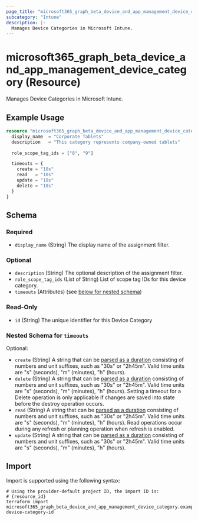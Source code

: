 ```yaml
---
page_title: "microsoft365_graph_beta_device_and_app_management_device_category Resource - terraform-provider-microsoft365"
subcategory: "Intune"
description: |-
  Manages Device Categories in Microsoft Intune.
---
```


# microsoft365_graph_beta_device_and_app_management_device_category (Resource)

Manages Device Categories in Microsoft Intune.

## Example Usage

```terraform
resource "microsoft365_graph_beta_device_and_app_management_device_category" "example" {
  display_name  = "Corporate Tablets"
  description   = "This category represents company-owned tablets"
  
  role_scope_tag_ids = ["8", "9"]

  timeouts = {
    create = "10s"
    read   = "10s"
    update = "10s"
    delete = "10s"
  }
}
```

<!-- schema generated by tfplugindocs -->
## Schema

### Required

- `display_name` (String) The display name of the assignment filter.

### Optional

- `description` (String) The optional description of the assignment filter.
- `role_scope_tag_ids` (List of String) List of scope tag IDs for this device category.
- `timeouts` (Attributes) (see [below for nested schema](#nestedatt--timeouts))

### Read-Only

- `id` (String) The unique identifier for this Device Category

<a id="nestedatt--timeouts"></a>
### Nested Schema for `timeouts`

Optional:

- `create` (String) A string that can be [parsed as a duration](https://pkg.go.dev/time#ParseDuration) consisting of numbers and unit suffixes, such as "30s" or "2h45m". Valid time units are "s" (seconds), "m" (minutes), "h" (hours).
- `delete` (String) A string that can be [parsed as a duration](https://pkg.go.dev/time#ParseDuration) consisting of numbers and unit suffixes, such as "30s" or "2h45m". Valid time units are "s" (seconds), "m" (minutes), "h" (hours). Setting a timeout for a Delete operation is only applicable if changes are saved into state before the destroy operation occurs.
- `read` (String) A string that can be [parsed as a duration](https://pkg.go.dev/time#ParseDuration) consisting of numbers and unit suffixes, such as "30s" or "2h45m". Valid time units are "s" (seconds), "m" (minutes), "h" (hours). Read operations occur during any refresh or planning operation when refresh is enabled.
- `update` (String) A string that can be [parsed as a duration](https://pkg.go.dev/time#ParseDuration) consisting of numbers and unit suffixes, such as "30s" or "2h45m". Valid time units are "s" (seconds), "m" (minutes), "h" (hours).

## Import

Import is supported using the following syntax:

```shell
# Using the provider-default project ID, the import ID is:
# {resource_id}
terraform import microsoft365_graph_beta_device_and_app_management_device_category.example device-category-id
```

